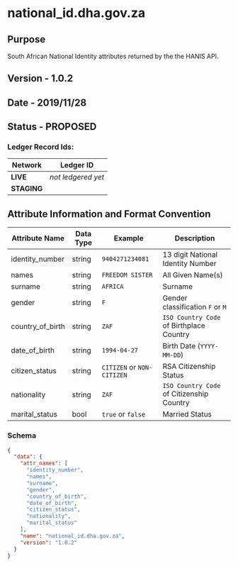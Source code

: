 # national_id.dha.gov.za

## Purpose

South African National Identity attributes returned by the the HANIS API.

## Version - 1.0.2

## Date - 2019/11/28

## Status - **PROPOSED**

### Ledger Record Ids:

| Network     | Ledger ID          |
|-------------|--------------------|
| **LIVE**    | _not ledgered yet_ |
| **STAGING** | `  `               |



## Attribute Information and Format Convention

| Attribute Name   | Data Type | Example                    | Description                               |
|------------------|-----------|----------------------------|-------------------------------------------|
| identity_number  | string    | `9404271234081`            | 13 digit National Identity Number         |
| names            | string    | `FREEDOM SISTER`           | All Given Name(s)                         |
| surname          | string    | `AFRICA`                   | Surname                                   |
| gender           | string    | `F`                        | Gender classification `F` or `M`          |
| country_of_birth | string    | `ZAF`                      | `ISO Country Code` of Birthplace Country  |
| date_of_birth    | string    | `1994-04-27`               | Birth Date (`YYYY-MM-DD`)                 |
| citizen_status   | string    | `CITIZEN` or `NON-CITIZEN` | RSA Citizenship Status                    |
| nationality      | string    | `ZAF`                      | `ISO Country Code` of Citizenship Country |
| marital_status   | bool      | `true` or `false`          | Married Status                            |

### Schema

```json
{
  "data": {
    "attr_names": [
      "identity_number",
      "names",
      "surname",
      "gender",
      "country_of_birth",
      "date_of_birth",
      "citizen_status",
      "nationality",
      "marital_status"
    ],
    "name": "national_id.dha.gov.za",
    "version": "1.0.2"
  }
}
```
